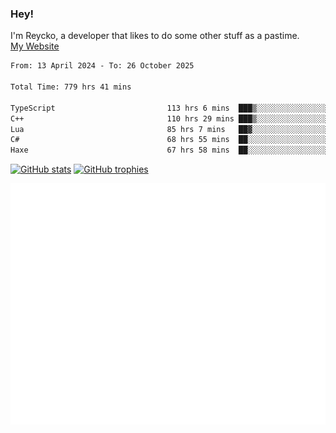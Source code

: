 ### Hey!
I'm Reycko, a developer that likes to do some other stuff as a pastime.  
[My Website](https://www.reycko.xyz/)

<!--START_SECTION:wakasection-->

```txt
From: 13 April 2024 - To: 26 October 2025

Total Time: 779 hrs 41 mins

TypeScript                         113 hrs 6 mins  ███▒░░░░░░░░░░░░░░░░░░░░░   13.85 %
C++                                110 hrs 29 mins ███▒░░░░░░░░░░░░░░░░░░░░░   13.53 %
Lua                                85 hrs 7 mins   ██▓░░░░░░░░░░░░░░░░░░░░░░   10.42 %
C#                                 68 hrs 55 mins  ██░░░░░░░░░░░░░░░░░░░░░░░   08.44 %
Haxe                               67 hrs 58 mins  ██░░░░░░░░░░░░░░░░░░░░░░░   08.32 %
```

<!--END_SECTION:wakasection-->

[![GitHub stats](https://github-readme-stats.vercel.app/api?username=Reycko&show_icons=true&theme=merko&hide_title=true&count_private=true)](https://github.com/anuraghazra/github-readme-stats)
[![GitHub trophies](https://github-profile-trophy.vercel.app/?username=reycko&theme=darkhub)](https://github.com/ryo-ma/github-profile-trophy)

![Metrics](/github-metrics.svg)
